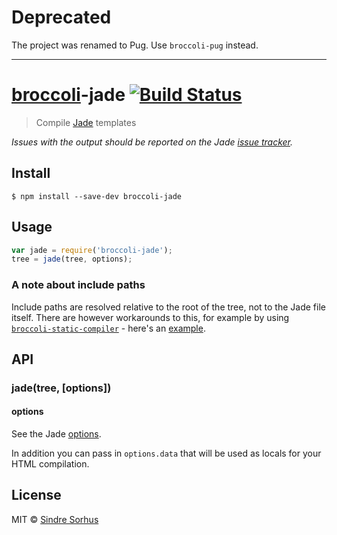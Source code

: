 # Deprecated

The project was renamed to Pug. Use `broccoli-pug` instead.

---

# [broccoli](https://github.com/joliss/broccoli)-jade [![Build Status](https://travis-ci.org/sindresorhus/broccoli-jade.svg?branch=master)](https://travis-ci.org/sindresorhus/broccoli-jade)

> Compile [Jade](https://github.com/visionmedia/jade) templates

*Issues with the output should be reported on the Jade [issue tracker](https://github.com/visionmedia/jade/issues).*


## Install

```
$ npm install --save-dev broccoli-jade
```


## Usage

```js
var jade = require('broccoli-jade');
tree = jade(tree, options);
```

### A note about include paths

Include paths are resolved relative to the root of the tree, not to the Jade file itself. There are however workarounds to this, for example by using [`broccoli-static-compiler`](https://github.com/joliss/broccoli-static-compiler) - here's an [example](https://gist.github.com/fredrikekelund/7222b0fe9e7a2b600918).

## API

### jade(tree, [options])

#### options

See the Jade [options](http://jade-lang.com/api/).

In addition you can pass in `options.data` that will be used as locals for your HTML compilation.


## License

MIT © [Sindre Sorhus](http://sindresorhus.com)
